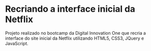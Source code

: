 # Recriando a interface inicial da Netflix

Projeto realizado no bootcamp da Digital Innovation One que recria a interface do site inicial da Netflix utilizando HTML5, CSS3, JQuery e JavaScript.
